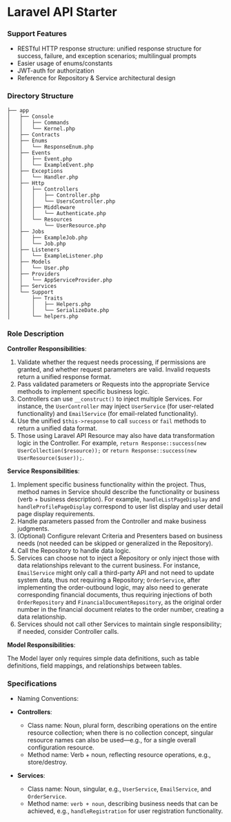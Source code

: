 # Laravel API Starter

### Support Features

- RESTful HTTP response structure: unified response structure for success, failure, and exception scenarios; multilingual prompts
- Easier usage of enums/constants
- JWT-auth for authorization
- Reference for Repository & Service architectural design

### Directory Structure

```
├── app
│   ├── Console
│   │   ├── Commands                
│   │   └── Kernel.php              
│   ├── Contracts                    
│   ├── Enums                       
│   │   └── ResponseEnum.php
│   ├── Events                      
│   │   ├── Event.php
│   │   └── ExampleEvent.php
│   ├── Exceptions                   
│   │   └── Handler.php
│   ├── Http
│   │   ├── Controllers            
│   │   │   ├── Controller.php
│   │   │   └── UsersController.php   
│   │   ├── Middleware
│   │   │   └── Authenticate.php     
│   │   └── Resources
│   │       └── UserResource.php      
│   ├── Jobs                       
│   │   ├── ExampleJob.php
│   │   └── Job.php
│   ├── Listeners                   
│   │   └── ExampleListener.php
│   ├── Models                     
│   │   └── User.php
│   ├── Providers                  
│   │   └── AppServiceProvider.php
│   ├── Services                     
│   └── Support                     
│       ├── Traits
│       │   ├── Helpers.php          
│       │   └── SerializeDate.php
│       └── helpers.php             
```

### Role Description

**Controller Responsibilities**:

1. Validate whether the request needs processing, if permissions are granted, and whether request parameters are valid. Invalid requests return a unified response format.
2. Pass validated parameters or Requests into the appropriate Service methods to implement specific business logic.
3. Controllers can use `__construct()` to inject multiple Services. For instance, the `UserController` may inject `UserService` (for user-related functionality) and `EmailService` (for email-related functionality).
4. Use the unified `$this->response` to call `success` or `fail` methods to return a unified data format.
5. Those using Laravel API Resource may also have data transformation logic in the Controller. For example, `return Response::success(new UserCollection($resource));` or `return Response::success(new UserResource($user));`.

**Service Responsibilities**:

1. Implement specific business functionality within the project. Thus, method names in Service should describe the functionality or business (verb + business description). For example, `handleListPageDisplay` and `handleProfilePageDisplay` correspond to user list display and user detail page display requirements.
2. Handle parameters passed from the Controller and make business judgments.
3. (Optional) Configure relevant Criteria and Presenters based on business needs (not needed can be skipped or generalized in the Repository).
4. Call the Repository to handle data logic.
5. Services can choose not to inject a Repository or only inject those with data relationships relevant to the current business. For instance, `EmailService` might only call a third-party API and not need to update system data, thus not requiring a Repository; `OrderService`, after implementing the order-outbound logic, may also need to generate corresponding financial documents, thus requiring injections of both `OrderRepository` and `FinancialDocumentRepository`, as the original order number in the financial document relates to the order number, creating a data relationship.
6. Services should not call other Services to maintain single responsibility; if needed, consider Controller calls.

**Model Responsibilities**:

The Model layer only requires simple data definitions, such as table definitions, field mappings, and relationships between tables.

### Specifications

* Naming Conventions:

- **Controllers**:
   - Class name: Noun, plural form, describing operations on the entire resource collection; when there is no collection concept, singular resource names can also be used—e.g., for a single overall configuration resource.
   - Method name: Verb + noun, reflecting resource operations, e.g., store/destroy.

- **Services**:
   - Class name: Noun, singular, e.g., `UserService`, `EmailService`, and `OrderService`.
   - Method name: `verb + noun`, describing business needs that can be achieved, e.g., `handleRegistration` for user registration functionality.
